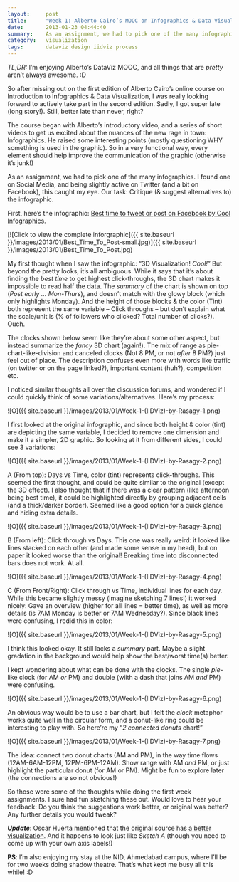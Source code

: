 ```yaml
---
layout:     post
title:      "Week 1: Alberto Cairo’s MOOC on Infographics & Data Visualization"
date:       2013-01-23 04:44:40
summary:    As an assignment, we had to pick one of the many infographics, critique it, & suggest alternatives to the infographic. Here's my critique & some sketches.
category:   visualization
tags:       dataviz design iidviz process
---
```


_TL;DR:_ I’m enjoying Alberto’s DataViz MOOC, and all things that are _pretty_ aren’t always awesome. :D

So after missing out on the first edition of Alberto Cairo’s online course on Introduction to Infographics & Data Visualization, I was really looking forward to actively take part in the second edition. Sadly, I got super late (long story!). Still, better late than never, right?

The course began with Alberto’s introductory video, and a series of short videos to get us excited about the nuances of the new rage in town: Infographics. He raised some interesting points (mostly questioning WHY something is used in the graphic). So in a very functional way, every element should help improve the communication of the graphic (otherwise it’s junk!)

As an assignment, we had to pick one of the many infographics. I found one on Social Media, and being slightly active on Twitter (and a bit on Facebook), this caught my eye. Our task: Critique (& suggest alternatives to) the infographic.

First, here’s the infographic: [Best time to tweet or post on Facebook by Cool Infographics](http://www.coolinfographics.com/blog/2012/7/9/best-times-to-tweet-or-post-on-facebook.html).

[![Click to view the complete inforgraphic]({{ site.baseurl }}/images/2013/01/Best_Time_To_Post-small.jpg)]({{ site.baseurl }}/images/2013/01/Best_Time_To_Post.jpg)

My first thought when I saw the infographic: “3D Visualization! _Cool!_” But beyond the pretty looks, it’s all ambiguous. While it says that it’s about finding the _best time_ to get highest click-throughs, the 3D chart makes it impossible to read half the data. The _summary_ of the chart is shown on top (_Post early … Mon-Thurs_), and doesn’t match with the glowy block (which only highlights Monday). And the height of those blocks & the color (Tint) both represent the same variable – Click throughs – but don’t explain what the scale/unit is (% of followers who clicked? Total number of clicks?). Ouch.

The clocks shown below seem like they’re about some other aspect, but instead summarize the _fancy_ 3D chart (again!). The mix of range as pie-chart-like-division and canceled clocks (Not 8 PM, or not _after_ 8 PM?) just feel out of place. The description confuses even more with words like traffic (on twitter or on the page linked?), important content (huh?), competition etc.

I noticed similar thoughts all over the discussion forums, and wondered if I could quickly think of some variations/alternatives. Here’s my process:

![O]({{ site.baseurl }}/images/2013/01/Week-1-(IIDViz)-by-Rasagy-1.png)

I first looked at the original infographic, and since both height & color (tint) are depicting the same variable, I decided to remove one dimension and make it a simpler, 2D graphic. So looking at it from different sides, I could see 3 variations:

![O]({{ site.baseurl }}/images/2013/01/Week-1-(IIDViz)-by-Rasagy-2.png)

A (From top): Days vs Time, color (tint) represents click-throughs. This seemed the first thought, and could be quite similar to the original (except the 3D effect). I also thought that if there was a clear pattern (like afternoon being best time), it could be highlighted directly by grouping adjacent cells (and a thick/darker border). Seemed like a good option for a quick glance and hiding extra details.

![O]({{ site.baseurl }}/images/2013/01/Week-1-(IIDViz)-by-Rasagy-3.png)

B (From left): Click through vs Days. This one was really weird: it looked like lines stacked on each other (and made some sense in my head), but on paper it looked worse than the original! Breaking time into disconnected bars does not work. At all.

![O]({{ site.baseurl }}/images/2013/01/Week-1-(IIDViz)-by-Rasagy-4.png)

C (From Front/Right): Click through vs Time, individual lines for each day. While this became slightly messy (imagine sketching 7 lines!) it worked nicely: Gave an overview (higher for all lines = better time), as well as more details (is 7AM Monday is better or 7AM Wednesday?). Since black lines were confusing, I redid this in color:

![O]({{ site.baseurl }}/images/2013/01/Week-1-(IIDViz)-by-Rasagy-5.png)

I think this looked okay. It still lacks a _summary_ part. Maybe a slight gradation in the background would help show the best/worst time(s) better.

I kept wondering about what can be done with the clocks. The single _pie_-like clock (for AM _or_ PM) and double (wiith a dash that joins AM _and_ PM) were confusing.

![O]({{ site.baseurl }}/images/2013/01/Week-1-(IIDViz)-by-Rasagy-6.png)

An obvious way would be to use a bar chart, but I felt the _clock_ metaphor works quite well in the circular form, and a donut-like ring could be interesting to play with. So here’re my “_2 connected donuts_ chart!”

![O]({{ site.baseurl }}/images/2013/01/Week-1-(IIDViz)-by-Rasagy-7.png)

The idea: connect two donut charts (AM and PM), in the way time flows (12AM-6AM-12PM, 12PM-6PM-12AM). Show range with AM _and_ PM, or just highlight the particular donut (for AM or PM). Might be fun to explore later (the connections are so not obvious!)
 
So those were some of the thoughts while doing the first week assignments. I sure had fun sketching these out. Would love to hear your feedback: Do you think the suggestions work better, or original was better? Any further details you would tweak?

_**Update**_: Oscar Huerta mentioned that the original source has [a better visualization](http://blog.bitly.com/post/22663850994/time-is-on-your-side). And it happens to look just like _Sketch A_ (though you need to come up with your own axis labels!)

**PS**: I’m also enjoying my stay at the NID, Ahmedabad campus, where I’ll be for two weeks doing shadow theatre. That’s what kept me busy all this while! :D